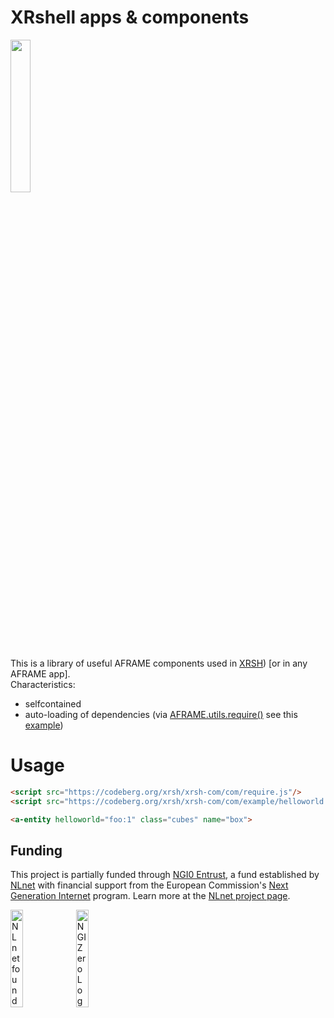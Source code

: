 # XRshell apps & components

<img src='https://codeberg.org/xrsh/xrsh/media/branch/main/xrsh.svg' width="25%"/>

This is a library of useful AFRAME components used in [XRSH](https://xrsh.isvery.ninja)) [or in any AFRAME app].<br>
Characteristics:

* selfcontained 
* auto-loading of dependencies (via [AFRAME.utils.require()](com/require.js) see this [example](com/example/helloworld.js))

# Usage

```html
<script src="https://codeberg.org/xrsh/xrsh-com/com/require.js"/>
<script src="https://codeberg.org/xrsh/xrsh-com/com/example/helloworld.js"/>

<a-entity helloworld="foo:1" class="cubes" name="box">  
```

## Funding

This project is partially funded through [NGI0 Entrust](https://nlnet.nl/entrust), a fund established by [NLnet](https://nlnet.nl) with financial support from the European Commission's [Next Generation Internet](https://ngi.eu) program. Learn more at the [NLnet project page](https://nlnet.nl/project/xrsh).

[<img src="https://nlnet.nl/logo/banner.png" alt="NLnet foundation logo" width="20%" />](https://nlnet.nl)
[<img src="https://nlnet.nl/image/logos/NGI0_tag.svg" alt="NGI Zero Logo" width="20%" />](https://nlnet.nl/entrust)

